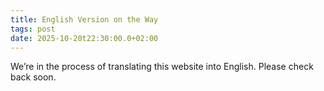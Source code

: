 ```yaml
---
title: English Version on the Way
tags: post
date: 2025-10-20t22:30:00.0+02:00
---
```


We’re in the process of translating this website into English. Please check back soon.